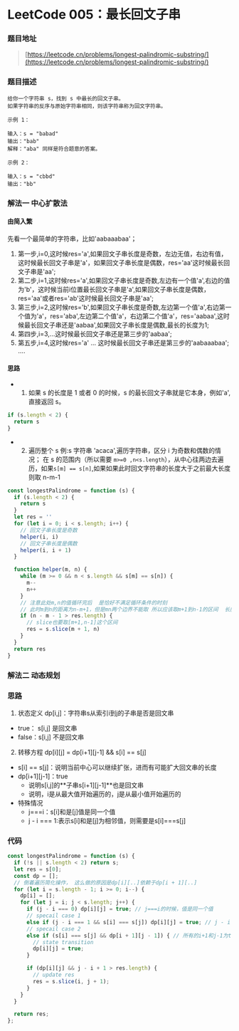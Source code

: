 # LeetCode 005：最长回文子串

### 题目地址

> [https://leetcode.cn/problems/longest-palindromic-substring/](https://leetcode.cn/problems/longest-palindromic-substring/)

### 题目描述

```
给你一个字符串 s，找到 s 中最长的回文子串。
如果字符串的反序与原始字符串相同，则该字符串称为回文字符串。

示例 1：

输入：s = "babad"
输出："bab"
解释："aba" 同样是符合题意的答案。

示例 2：

输入：s = "cbbd"
输出："bb"
```

### 解法一 中心扩散法
#### 由简入繁
先看一个最简单的字符串，比如'aabaaabaa'； 
1. 第一步,i=0,这时候res='a',如果回文子串长度是奇数，左边无值，右边有值，这时候最长回文子串是'a'，如果回文子串长度是偶数，res='aa'这时候最长回文子串是'aa';
2. 第二步,i=1,这时候res='a',如果回文子串长度是奇数,左边有一个值'a',右边的值为'b'，这时候当前i位置最长回文子串是'a',如果回文子串长度是偶数，res='aa'或者res='ab'这时候最长回文子串是'aa';
3. 第三步,i=2,这时候res='b',如果回文子串长度是奇数,左边第一个值'a',右边第一个值为'a'，res='aba',左边第二个值'a'，右边第二个值'a'，res='aabaa',这时候最长回文子串还是'aabaa',如果回文子串长度是偶数,最长的长度为1;
4. 第四步,i=3,...这时候最长回文子串还是第三步的'aabaa';
5. 第五步,i=4,这时候res='a' ... 这时候最长回文子串还是第三步的'aabaaabaa';
....

#### 思路


- 1. 如果 s 的长度是 1 或者 0 的时候，s 的最长回文子串就是它本身，例如'a',直接返回 s。

```javascript
if (s.length < 2) {
  return s
}
```

- 2. 遍历整个 s
  例:s 字符串 'acaca',遍历字符串，区分 i 为奇数和偶数的情况；
  在 s 的范围内（所以需要 `m>=0 ,n<s.length`），从中心往两边去遍历，如果`s[m] == s[n]`,如果如果此时回文字符串的长度大于之前最大长度则取 n-m-1

```javascript
const longestPalindrome = function (s) {
  if (s.length < 2) {
    return s
  }
  let res = ''
  for (let i = 0; i < s.length; i++) {
    // 回文子串长度是奇数
    helper(i, i)
    // 回文子串长度是偶数
    helper(i, i + 1)
  }

  function helper(m, n) {
    while (m >= 0 && n < s.length && s[m] == s[n]) {
      m--
      n++
    }
    // 注意此处m,n的值循环完后  是恰好不满足循环条件的时刻
    // 此时m到n的距离为n-m+1，但是mn两个边界不能取 所以应该取m+1到n-1的区间  长度是n-m-1
    if (n - m - 1 > res.length) {
      // slice也要取[m+1,n-1]这个区间
      res = s.slice(m + 1, n)
    }
  }
  return res
}
```

### 解法二 动态规划

### 思路
1. 状态定义
dp[i,j]：字符串s从索引i到j的子串是否是回文串

* true： s[i,j] 是回文串
* false：s[i,j] 不是回文串
2. 转移方程
dp[i][j] = dp[i+1][j-1] && s[i] == s[j]

* s[i] == s[j]：说明当前中心可以继续扩张，进而有可能扩大回文串的长度
* dp[i+1][j-1]：true
  * 说明s[i,j]的**子串s[i+1][j-1]**也是回文串
  * 说明，i是从最大值开始遍历的，j是从最小值开始遍历的
* 特殊情况
  * j===i：s[i]和是[j]值是同一个值
  * j - i === 1:表示s[i]和是[j]为相邻值，则需要是s[i]===s[j]

### 代码
```javascript
const longestPalindrome = function (s) {
  if (!s || s.length < 2) return s;
  let res = s[0];
  const dp = [];
  // 倒着遍历简化操作， 这么做的原因是dp[i][..]依赖于dp[i + 1][..]
  for (let i = s.length - 1; i >= 0; i--) {
    dp[i] = [];
    for (let j = i; j < s.length; j++) {
      if (j - i === 0) dp[i][j] = true; // j===i的时候，值是同一个值
      // specail case 1
      else if (j - i === 1 && s[i] === s[j]) dp[i][j] = true; // j - i === 1的时候，表示s[i]和是[j]为相邻值，则需要是s[i]===s[j]
      // specail case 2
      else if (s[i] === s[j] && dp[i + 1][j - 1]) { // 所有的i+1和j-1为true,并且s[i] === s[j]
        // state transition
        dp[i][j] = true;
      }

      if (dp[i][j] && j - i + 1 > res.length) {
        // update res
        res = s.slice(i, j + 1);
      }
    }
  }

  return res;
};
```

